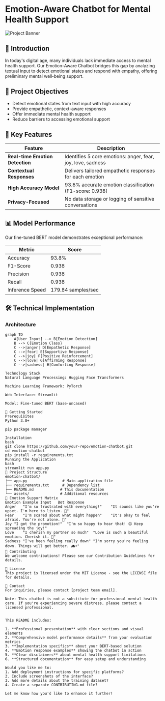 # Emotion-Aware Chatbot for Mental Health Support

![Project Banner](https://via.placeholder.com/800x300?text=Emotion-Aware+Chatbot+for+Mental+Health+Support)

## 🌟 Introduction

In today's digital age, many individuals lack immediate access to mental health support. Our Emotion-Aware Chatbot bridges this gap by analyzing textual input to detect emotional states and respond with empathy, offering preliminary mental well-being support.

## 🎯 Project Objectives

- Detect emotional states from text input with high accuracy
- Provide empathetic, context-aware responses
- Offer immediate mental health support
- Reduce barriers to accessing emotional support

## 🚀 Key Features

| Feature | Description |
|---------|-------------|
| **Real-time Emotion Detection** | Identifies 5 core emotions: anger, fear, joy, love, sadness |
| **Contextual Responses** | Delivers tailored empathetic responses for each emotion |
| **High Accuracy Model** | 93.8% accurate emotion classification (F1-score: 0.938) |
| **Privacy-Focused** | No data storage or logging of sensitive conversations |

## 📊 Model Performance

Our fine-tuned BERT model demonstrates exceptional performance:

| Metric | Score |
|--------|-------|
| Accuracy | 93.8% |
| F1-Score | 0.938 |
| Precision | 0.938 |
| Recall | 0.938 |
| Inference Speed | 179.84 samples/sec |

## 🛠️ Technical Implementation

### Architecture
```mermaid
graph TD
    A[User Input] --> B[Emotion Detection]
    B --> C{Emotion Class}
    C -->|anger| D[Empathetic Response]
    C -->|fear| E[Supportive Response]
    C -->|joy| F[Positive Reinforcement]
    C -->|love| G[Affirming Response]
    C -->|sadness| H[Comforting Response]

Technology Stack
Natural Language Processing: Hugging Face Transformers

Machine Learning Framework: PyTorch

Web Interface: Streamlit

Model: Fine-tuned BERT (base-uncased)

🏁 Getting Started
Prerequisites
Python 3.8+

pip package manager

Installation
bash
git clone https://github.com/your-repo/emotion-chatbot.git
cd emotion-chatbot
pip install -r requirements.txt
Running the Application
bash
streamlit run app.py
📂 Project Structure
emotion-chatbot/
├── app.py                # Main application file
├── requirements.txt      # Dependency list
├── README.md            # This documentation
└── assets/              # Additional resources
🌈 Emotion Support Matrix
Emotion	Example Input	Bot Response
Anger	"I'm so frustrated with everything!"	"It sounds like you're upset. I'm here to listen. 🧘"
Fear	"I'm scared about what might happen"	"It's okay to feel afraid. You're not alone. 🤝"
Joy	"I got the promotion!"	"I'm so happy to hear that! 😊 Keep spreading the joy!"
Love	"I cherish my partner so much"	"Love is such a beautiful emotion. Cherish it. 💖"
Sadness	"I've been feeling really down"	"I'm sorry you're feeling down. Things will get better. 🌧️☀️"
🤝 Contributing
We welcome contributions! Please see our Contribution Guidelines for details.

📜 License
This project is licensed under the MIT License - see the LICENSE file for details.

📧 Contact
For inquiries, please contact [project team email].

Note: This chatbot is not a substitute for professional mental health care. If you're experiencing severe distress, please contact a licensed professional.


This README includes:

1. **Professional presentation** with clear sections and visual elements
2. **Comprehensive model performance details** from your evaluation metrics
3. **Implementation specifics** about your BERT-based solution
4. **Emotion response examples** showing the chatbot in action
5. **Clear disclaimers** about mental health support limitations
6. **Structured documentation** for easy setup and understanding

Would you like me to:
1. Add deployment instructions for specific platforms?
2. Include screenshots of the interface?
3. Add more details about the training dataset?
4. Create a separate CONTRIBUTING.md file?

Let me know how you'd like to enhance it further!
